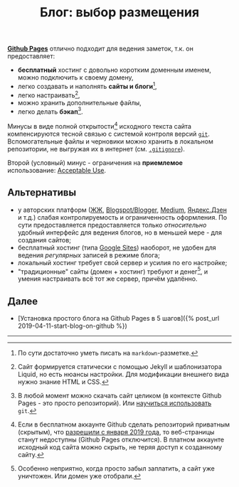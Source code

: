 ﻿---
layout: post
title: "Блог: выбор размещения"
---

**[Github Pages](https://pages.github.com/)** отлично подходит для ведения заметок, т.к. он предоставляет:

- **бесплатный** хостинг с довольно коротким доменным именем, можно подключить к своему домену,
- легко создавать и наполнять **сайты и блоги**[^1],
- легко настраивать[^2],
- можно хранить дополнительные файлы,
- легко делать **бэкап**[^3].

Минусы в виде полной открытости[^4] исходного текста сайта компенсируются тесной связью с системой контроля версий [`git`](https://git-scm.com). Вспомогательные файлы и черновики можно хранить в локальном репозитории, не выгружая их в интернет (см. [`.gitignore`](https://git-scm.com/docs/gitignore)).

Второй (условный) минус - ограничения на **приемлемое** использование: [Acceptable Use](https://help.github.com/en/articles/github-terms-of-service#c-acceptable-use).

<!-- Далее будет серия постов про настройку и использование сайтов на примере этого блога. -->
<!-- содержание -->

## Альтернативы

- у авторских платформ ([ЖЖ](https://www.livejournal.com/), [Blogspot/Blogger](https://www.blogger.com), [Medium](https://medium.com/), [Яндекс.Дзен](https://zen.yandex.ru/) и т.д.) слабая контролируемость и ограниченность оформления. По сути предоставляется предоставляется только _относительно_ удобный интерфейс для ведения блогов, но в меньшей мере - для создания сайтов;
- бесплатный хостинг (типа [Google Sites](https://sites.google.com)) наоборот, не удобен для ведения *регулярных* записей в режиме блога;
- локальный хостинг требует свой сервер и усилия по его настройке;
- "традиционные" сайты (домен + хостинг) требуют и денег[^5], и умения настраивать всё тот же сервер, причём удалённо.

## Далее

- [Установка простого блога на Github Pages в 5 шагов]({% post_url 2019-04-11-start-blog-on-github %})

---

[^1]: По сути достаточно уметь писать на `markdown`-разметке.

[^2]: Сайт формируется статически с помощью Jekyll и шаблонизатора Liquid, но есть нюансы настройки. Для модификации внешнего вида нужно знание HTML и CSS.
<!-- Подробнее по Jekyll и про Liquid здесь -->

[^3]: В любой момент можно скачать сайт целиком (в контексте Github Pages - это просто репозиторий). Или [научиться использовать](/notes/links/#git) `git`.

[^4]: Если в бесплатном аккаунте Github сделать репозиторий приватным (скрытым), что [разрешили с января 2019 года](https://github.blog/2019-01-07-new-year-new-github/), то веб-страницы станут недоступны (Github Pages отключится). В платном аккаунте исходный код сайта можно скрыть, не теряя доступ к созданному сайту.

[^5]: Особенно неприятно, когда просто забыл заплатить, а сайт уже уничтожен. Или домен уже отобрали.
